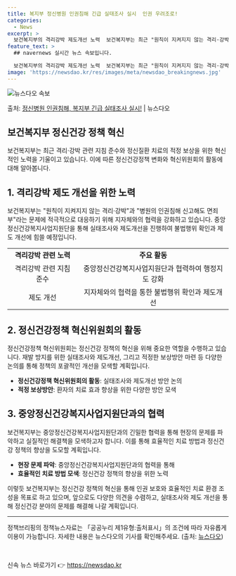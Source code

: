 ```yaml
---
title: 복지부 정신병원 인권침해 긴급 실태조사 실시  인권 우려조로!
categories:
  - News
excerpt: >
  보건복지부의 격리강박 제도개선 노력  보건복지부는 최근 "원칙이 지켜지지 않는 격리·강박"과 "병원의 인권침…
feature_text: >
  ## navernews 실시간 뉴스 속보입니다.

  보건복지부의 격리강박 제도개선 노력  보건복지부는 최근 "원칙이 지켜지지 않는 격리·강박"과 "병원의 인권침…
image: 'https://newsdao.kr/res/images/meta/newsdao_breakingnews.jpg'
---
```


![뉴스다오 속보](https://newsdao.kr/res/images/meta/newsdao_breakingnews.jpg)

<p>출처: <a href="https://newsdao.kr/4605" rel="dofollow">정신병원 인권침해, 복지부 긴급 실태조사 실시!</a> | 뉴스다오</p>

<h2 data-ke-size="size26">보건복지부 정신건강 정책 혁신</h2>
<p data-ke-size="size16">보건복지부는 최근 격리·강박 관련 지침 준수와 정신질환 치료의 적정 보상을 위한 혁신적인 노력을 기울이고 있습니다. 이에 따른 정신건강정책 변화와 혁신위원회의 활동에 대해 알아봅니다.</p>

<h2 data-ke-size="size24">1. 격리강박 제도 개선을 위한 노력</h2>
<p data-ke-size="size16">보건복지부는 "원칙이 지켜지지 않는 격리·강박"과 "병원의 인권침해 신고해도 면죄부"라는 문제에 적극적으로 대응하기 위해 지자체와의 협력을 강화하고 있습니다. 중앙정신건강복지사업지원단을 통해 실태조사와 제도개선을 진행하여 불법행위 확인과 제도 개선에 힘쓸 예정입니다.</p>
<table>
    <tr>
        <td style="text-align: center; height: 17px;"><b>격리강박 관련 노력</b></td>
        <td style="text-align: center; height: 17px;"><b>주요 활동</b></td>
    </tr>
    <tr>
        <td style="text-align: center; height: 17px;">격리강박 관련 지침 준수</td>
        <td style="text-align: center; height: 17px;">중앙정신건강복지사업지원단과 협력하여 행정지도 강화</td>
    </tr>
    <tr>
        <td style="text-align: center; height: 17px;">제도 개선</td>
        <td style="text-align: center; height: 17px;">지자체와의 협력을 통한 불법행위 확인과 제도개선</td>
    </tr>
</table>

<h2 data-ke-size="size24">2. 정신건강정책 혁신위원회의 활동</h2>
<p data-ke-size="size16">정신건강정책 혁신위원회는 정신건강 정책의 혁신을 위해 중요한 역할을 수행하고 있습니다. 재발 방지를 위한 실태조사와 제도개선, 그리고 적정한 보상방안 마련 등 다양한 논의를 통해 정책의 포괄적인 개선을 모색할 계획입니다.</p>
<ul>
    <li><b>정신건강정책 혁신위원회의 활동</b>: 실태조사와 제도개선 방안 논의</li>
    <li><b>적정 보상방안</b>: 환자의 치료 효과 향상을 위한 다양한 방안 모색</li>
</ul>

<h2 data-ke-size="size24">3. 중앙정신건강복지사업지원단과의 협력</h2>
<p data-ke-size="size16">보건복지부는 중앙정신건강복지사업지원단과의 긴밀한 협력을 통해 현장의 문제를 파악하고 실질적인 해결책을 모색하고자 합니다. 이를 통해 효율적인 치료 방법과 정신건강 정책의 향상을 도모할 계획입니다.</p>
<ul>
    <li><b>현장 문제 파악</b>: 중앙정신건강복지사업지원단과의 협력을 통해</li>
    <li><b>효율적인 치료 방법 모색</b>: 정신건강 정책의 향상을 위한 노력</li>
</ul>

<p data-ke-size="size16">이렇듯 보건복지부는 정신건강 정책의 혁신을 통해 인권 보호와 효율적인 치료 환경 조성을 목표로 하고 있으며, 앞으로도 다양한 의견을 수렴하고, 실태조사와 제도 개선을 통해 정신건강 분야의 문제를 해결해 나갈 계획입니다.</p>

<hr>
<p data-ke-size="size16">정책브리핑의 정책뉴스자료는 「공공누리 제1유형:출처표시」의 조건에 따라 자유롭게 이용이 가능합니다. 자세한 내용은 뉴스다오의 기사를 확인해주세요. (출처: <a href="https://newsdao.kr/4605">뉴스다오</a>)</p>
<p data-ke-size="size16">&nbsp;</p> 

신속 뉴스 바로가기 👉 <a href="https://newsdao.kr" rel="dofollow">https://newsdao.kr</a>


